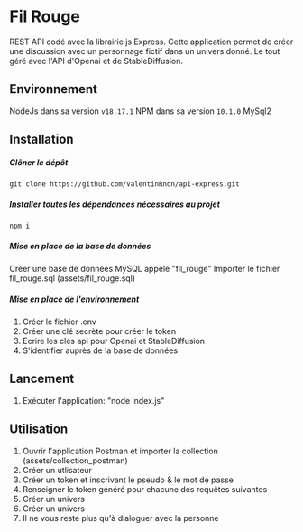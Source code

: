 # Fil Rouge

REST API codé avec la librairie js Express.
Cette application permet de créer une discussion avec un personnage fictif dans un univers donné.
Le tout géré avec l'API d'Openai et de StableDiffusion.

## Environnement

NodeJs dans sa version ```v18.17.1```
NPM dans sa version ```10.1.0```
MySql2

## Installation

##### Clôner le dépôt 
```git clone https://github.com/ValentinRndn/api-express.git```

##### Installer toutes les dépendances nécessaires au projet
```npm i```

##### Mise en place de la base de données
Créer une base de données MySQL appelé "fil_rouge"
Importer le fichier fil_rouge.sql (assets/fil_rouge.sql)

##### Mise en place de l'environnement


1. Créer le fichier .env
2. Créer une clé secrète pour créer le token
3. Ecrire les clés api pour Openai et StableDiffusion
4. S'identifier auprès de la base de données

## Lancement
1. Exécuter l'application: "node index.js"

## Utilisation
1. Ouvrir l'application Postman et importer la collection (assets/collection_postman)
2. Créer un utlisateur
3. Créer un token et inscrivant le pseudo & le mot de passe
4. Renseigner le token généré pour chacune des requêtes suivantes
5. Créer un univers
6. Créer un univers
7. Il ne vous reste plus qu'à dialoguer avec la personne
